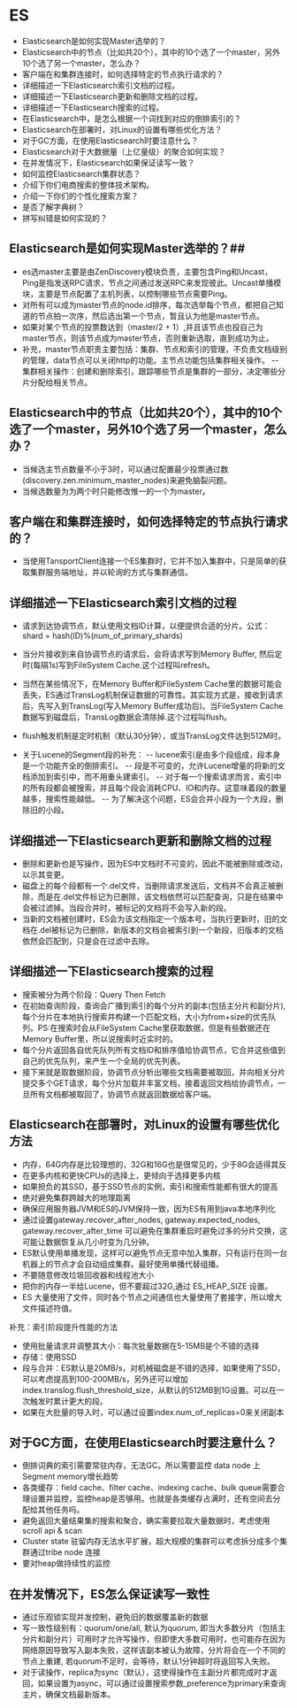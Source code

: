 
# ES #

- Elasticsearch是如何实现Master选举的？
- Elasticsearch中的节点（比如共20个），其中的10个选了一个master，另外10个选了另一个master，怎么办？
- 客户端在和集群连接时，如何选择特定的节点执行请求的？
- 详细描述一下Elasticsearch索引文档的过程。
- 详细描述一下Elasticsearch更新和删除文档的过程。
- 详细描述一下Elasticsearch搜索的过程。
- 在Elasticsearch中，是怎么根据一个词找到对应的倒排索引的？
- Elasticsearch在部署时，对Linux的设置有哪些优化方法？
- 对于GC方面，在使用Elasticsearch时要注意什么？
- Elasticsearch对于大数据量（上亿量级）的聚合如何实现？
- 在并发情况下，Elasticsearch如果保证读写一致？
- 如何监控Elasticsearch集群状态？
- 介绍下你们电商搜索的整体技术架构。
- 介绍一下你们的个性化搜索方案？
- 是否了解字典树？
- 拼写纠错是如何实现的？

## Elasticsearch是如何实现Master选举的？##

- es选master主要是由ZenDiscovery模块负责，主要包含Ping和Uncast，Ping是指发送RPC请求，节点之间通过发送RPC来发现彼此。Uncast单播模块，主要是节点配置了主机列表，以控制哪些节点需要Ping。
- 对所有可以成为master节点的node.id排序，每次选举每个节点，都把自己知道的节点拍一次序，然后选出第一个节点，暂且认为他是master节点。
- 如果对某个节点的投票数达到（master/2 + 1）,并且该节点也投自己为master节点，则该节点成为master节点，否则重新选取，直到成功为止。
- 补充，master节点职责主要包括：集群、节点和索引的管理，不负责文档级别的管理，data节点可以关闭http的功能。主节点功能包括集群相关操作。
-- 集群相关操作：创建和删除索引，跟踪哪些节点是集群的一部分，决定哪些分片分配给相关节点。

## Elasticsearch中的节点（比如共20个），其中的10个选了一个master，另外10个选了另一个master，怎么办？ ##

- 当候选主节点数量不小于3时，可以通过配置最少投票通过数(discovery.zen.minimum_master_nodes)来避免脑裂问题。
- 当候选数量为为两个时只能修改惟一的一个为master。

## 客户端在和集群连接时，如何选择特定的节点执行请求的？  ##

- 当使用TansportClient连接一个ES集群时，它并不加入集群中，只是简单的获取集群服务端地址，并以轮询的方式与集群通信。

## 详细描述一下Elasticsearch索引文档的过程  ##

- 请求到达协调节点，默认使用文档ID计算，以便提供合适的分片。公式：shard = hash(ID)%(num_of_primary_shards)
- 当分片接收到来自协调节点的请求后，会将请求写到Memory Buffer, 然后定时(每隔1s)写到FileSystem Cache.这个过程叫refresh。
- 当然在某些情况下，在Memory Buffer和FileSystem Cache里的数据可能会丢失，ES通过TransLog机制保证数据的可靠性。其实现方式是，接收到请求后，先写入到TransLog(写入Memory Buffer成功后)。当FileSystem Cache数据写到磁盘后，TransLog数据会清除掉.这个过程叫flush。
- flush触发机制是定时机制（默认30分钟），或当TransLog文件达到512M时。

- 关于Lucene的Segment段的补充：
-- lucene索引是由多个段组成，段本身是一个功能齐全的倒排索引。
-- 段是不可变的，允许Lucene增量的将新的文档添加到索引中，而不用重头建索引。
-- 对于每一个搜索请求而言，索引中的所有段都会被搜索，并且每个段会消耗CPU、IO和内存。这意味着段的数量越多，搜索性能越低。
-- 为了解决这个问题，ES会合并小段为一个大段，删除旧的小段。


## 详细描述一下Elasticsearch更新和删除文档的过程 ##

- 删除和更新也是写操作，因为ES中文档时不可变的，因此不能被删除或改动，以示其变更。
- 磁盘上的每个段都有一个.del文件，当删除请求发送后，文档并不会真正被删除，而是在.del文件标记为已删除，该文档依然可以匹配查询，只是在结果中会被过滤掉。当段合并时，被标记的文档将不会写入新的段。
- 当新的文档被创建时，ES会为该文档指定一个版本号，当执行更新时，旧的文档在.del被标记为已删除，新版本的文档会被索引到一个新段，旧版本的文档依然会匹配到，只是会在过滤中去除。

## 详细描述一下Elasticsearch搜索的过程 ##

- 搜索被分为两个阶段：Query Then Fetch
- 在初始查询阶段，查询会广播到索引的每个分片的副本(包括主分片和副分片),每个分片在本地执行搜索并构建一个匹配文档，大小为from+size的优先队列。PS:在搜索时会从FileSystem Cache里获取数据，但是有些数据还在Memory Buffer里，所以说搜索时近实时的。
- 每个分片返回各自优先队列所有文档ID和排序值给协调节点，它合并这些值到自己的优先队列，来产生一个全局的优先列表。
- 接下来就是取数据阶段，协调节点分析出哪些文档需要被取回，并向相关分片提交多个GET请求，每个分片加载并丰富文档，接着返回文档给协调节点，一旦所有文档都被取回了，协调节点就返回数据给客户端。

## Elasticsearch在部署时，对Linux的设置有哪些优化方法

- 内存，64G内存是比较理想的，32G和16G也是很常见的，少于8G会适得其反
- 在更多内核和更快CPUs的选择上，更倾向于选择更多内核
- 如果担负的其SSD，基于SSD节点的实例，索引和搜索性能都有很大的提高
- 绝对避免集群跨越大的地理距离
- 确保应用服务器JVM和ES的JVM保持一致，因为ES有用到java本地序列化
- 通过设置gateway.recover_after_nodes, gateway.expected_nodes, gateway.recover_after_time 可以避免在集群重启时避免过多的分片交换，这可能让数据恢复从几小时变为几分钟。
- ES默认使用单播发现，这样可以避免节点无意中加入集群，只有运行在同一台机器上的节点才会自动组成集群。最好使用单播代替组播。
- 不要随意修改垃圾回收器和线程池大小
- 把你的内存一半给Lucene，但不要超过32G,通过 ES_HEAP_SIZE 设置。
- ES 大量使用了文件，同时各个节点之间通信也大量使用了套接字，所以增大文件描述符值。

补充：索引阶段提升性能的方法

- 使用批量请求并调整其大小：每次批量数据在5-15MB是个不错的选择
- 存储：使用SSD
- 段与合并：ES默认是20MB/s，对机械磁盘是不错的选择，如果使用了SSD，可以考虑提高到100-200MB/s，另外还可以增加index.translog.flush_threshold_size，从默认的512MB到1G设置。可以在一次触发时累计更大的段。
- 如果在大批量的导入时，可以通过设置index.num_of_replicas=0来关闭副本

## 对于GC方面，在使用Elasticsearch时要注意什么？

- 倒排词典的索引需要常驻内存，无法GC。所以需要监控 data node 上 Segment memory增长趋势
- 各类缓存：field cache、filter cache、indexing cache、bulk queue需要合理设置并监控，监控heap是否够用。也就是各类缓存占满时，还有空间去分配给其他任务吗。
- 避免返回大量结果集的搜索和聚合，确实需要拉取大量数据时，考虑使用scroll api & scan
- Cluster state 驻留内存无法水平扩展，超大规模的集群可以考虑拆分成多个集群通过tribe node 连接
- 要对heap做持续性的监控

## 在并发情况下，ES怎么保证读写一致性

- 通过乐观锁实现并发控制，避免旧的数据覆盖新的数据
- 写一致性级别有：quorum/one/all, 默认为quorum, 即当大多数分片（包括主分片和副分片）可用时才允许写操作，但即使大多数可用时，也可能存在因为网络原因导致写入副本失败，这样该副本被认为故障，分片将会在一个不同的节点上重建, 若quorum不足时，会等待，默认1分钟超时将返回写入失败。
- 对于读操作，replica为sync（默认），这使得操作在主副分片都完成时才返回，如果设置为async，可以通过设置搜索参数_preference为primary来查询主片，确保文档最新版本。


